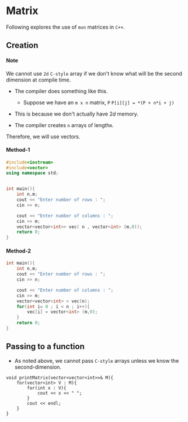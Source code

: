 # Matrix

Following explores the use of `mxn` matrices in `C++`.

## Creation

####  Note

We cannot use `2d​` `C-style` array if we don't know what will be the second dimension at compile time.

* The compiler does something like this.
  * Suppose we have an  `m x n`  matrix, `P`
    `P[i][j] = *(P + n*i + j)` 
* This is because we don't actually have $2d$ memory.

* The compiler creates `n` arrays of length`m`.

Therefore, we will use vectors.

#### Method-1 

```c++
#include<iostream>
#include<vector>
using namespace std;


int main(){
    int n,m;
    cout << "Enter number of rows : ";
    cin >> n;

    cout << "Enter number of columns : ";
    cin >> m; 
    vector<vector<int>> vec( n , vector<int> (m,0));
    return 0;
}
```

#### Method-2 

```c++
int main(){
    int n,m;
    cout << "Enter number of rows : ";
    cin >> n;

    cout << "Enter number of columns : ";
    cin >> m; 
    vector<vector<int> > vec(n);
	for(int i= 0 ; i < n ; i++){
   		vec[i] = vector<int> (m,0); 
	}
    return 0;
}
```

## Passing to a function

* As noted above, we cannot pass `C-style` arrays unless we know the second-dimension.

```
void printMatrix(vector<vector<int>>& M){
    for(vector<int> V : M){
        for(int x : V){
            cout << x << " ";
        }
        cout << endl;
    }
}
```

